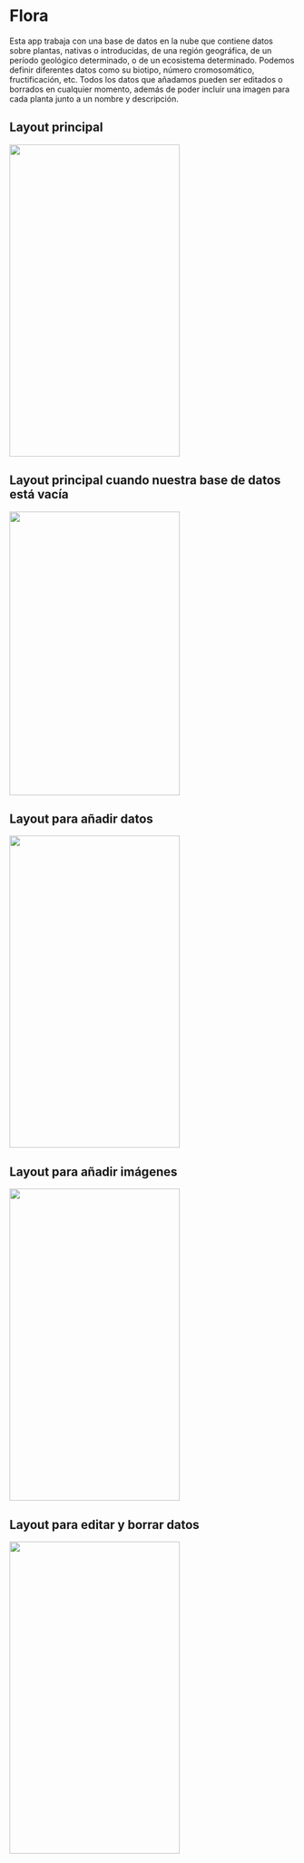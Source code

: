 # Flora

Esta app trabaja con una base de datos en la nube que contiene datos sobre plantas, nativas o introducidas, de una región geográfica, de un período geológico determinado, o de un ecosistema determinado. Podemos definir diferentes datos como su biotipo, número cromosomático, fructificación, etc.
Todos los datos que añadamos pueden ser editados o borrados en cualquier momento, además de poder incluir una imagen para cada planta junto a un nombre y descripción.

## Layout principal

<img src="https://user-images.githubusercontent.com/81225623/156929037-815b8e87-527d-466b-aa85-86d6f1f915f0.jpg" width="300" height="550">

## Layout principal cuando nuestra base de datos está vacía

<img src="https://user-images.githubusercontent.com/81225623/157614806-db647df3-3596-49f7-85c1-08553ca1240e.png" width="300" height="500">

## Layout para añadir datos

<img src="https://user-images.githubusercontent.com/81225623/156465976-27e71396-2fa2-4280-bf69-083afeb63b60.jpg" width="300" height="550">

## Layout para añadir imágenes

<img src="https://user-images.githubusercontent.com/81225623/156929129-6f8caa2a-3fb6-42a9-bb22-222571ea6232.jpg" width="300" height="550">

## Layout para editar y borrar datos

<img src="https://user-images.githubusercontent.com/81225623/156929057-7b36cfdc-3b6a-4a80-8504-bd074f85fbfa.jpg" width="300" height="550">

